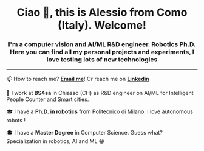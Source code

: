 <h1 align="center">Ciao 👋, this is Alessio from Como (Italy). Welcome!</h1>
<h3 align="center">I'm a computer vision and AI/ML R&D engineer. Robotics Ph.D. Here you can find all my personal projects and experiments, I love testing lots of new technologies</h3>

* * *


📫 How to reach me? **[Email me](mailto:f.alemauro@gmail.com)**! Or reach me on **[Linkedin](https://www.linkedin.com/in/alemauro/)**

🔭 I work at **BS4sa** in Chiasso (CH) as R&D engineer on AI/ML for Intelligent People Counter and Smart cities.

🎓 I have a **Ph.D. in robotics** from Politecnico di Milano. I love autonomous robots !

🎓 I have a **Master Degree** in Computer Science. Guess what? Specialization in robotics, AI and ML :grin:
